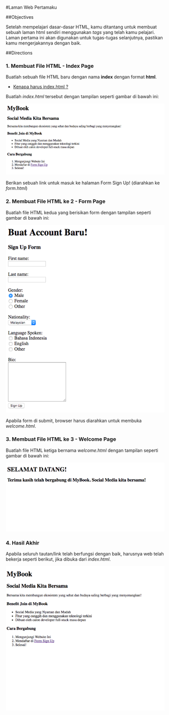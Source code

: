 #Laman Web Pertamaku

##Objectives

Setelah mempelajari dasar-dasar HTML, kamu ditantang untuk membuat sebuah laman html sendiri menggunakan *tags* yang telah kamu pelajari. Laman pertama ini akan digunakan untuk tugas-tugas selanjutnya, pastikan kamu mengerjakannya dengan baik.

##Directions

### 1. Membuat File HTML - Index Page

Buatlah sebuah file HTML baru dengan nama **index** dengan format **html**.

 - [Kenapa harus index.html ?](https://www.quora.com/Why-is-the-default-html-file-called-index-html)

Buatlah *index.html* tersebut dengan tampilan seperti gambar di bawah ini:

![Referensi Tugas](assets/anchor-contoh-html-index.png)

Berikan sebuah link untuk masuk ke halaman Form Sign Up! (diarahkan ke *form.html*)

### 2. Membuat File HTML ke 2 - Form Page

Buatlah file HTML kedua yang berisikan form dengan tampilan seperti gambar di bawah ini:

![Referensi Tugas](assets/anchor-contoh-html-form.png)

Apabila form di submit, browser harus diarahkan untuk membuka *welcome.html*.

### 3. Membuat File HTML ke 3 - Welcome Page

Buatlah file HTML ketiga bernama *welcome.html* dengan tampilan seperti gambar di bawah ini:

![Referensi Tugas](assets/anchor-contoh-html-welcome.png)

### 4. Hasil Akhir

Apabila seluruh tautan/link telah berfungsi dengan baik, harusnya web telah bekerja seperti berikut,
jika dibuka dari *index.html*.

![Referensi Tugas](assets/anchor-html-element-flow.gif)
